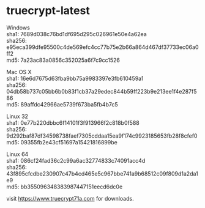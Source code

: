 truecrypt-latest
================

Windows  
sha1: 7689d038c76bd1df695d295c026961e50e4a62ea  
sha256: e95eca399dfe95500c4de569efc4cc77b75e2b66a864d467df37733ec06a0ff2  
md5: 7a23ac83a0856c352025a6f7c9cc1526

Mac OS X  
sha1: 16e6d7675d63fba9bb75a9983397e3fb610459a1  
sha256: 04db58b737c05bb6b0b83f1cb37a29edec844b59ff223b9e213ee1f4e287f586  
md5: 89affdc42966ae5739f673ba5fb4b7c5  

Linux 32  
sha1: 0e77b220dbbc6f14101f3f913966f2c818b0f588  
sha256: 9d292baf87df34598738faef7305cddaa15ea9f174c9923185653fb28f8cfef0  
md5: 09355fb2e43cf51697a15421816899be  

Linux 64  
sha1: 086cf24fad36c2c99a6ac32774833c74091acc4d  
sha256: 43f895cfcdbe230907c47b4cd465e5c967bbe741a9b68512c09f809d1a2da1e9  
md5: bb355096348383987447151eecd6dc0e


visit https://www.truecrypt71a.com for downloads.
